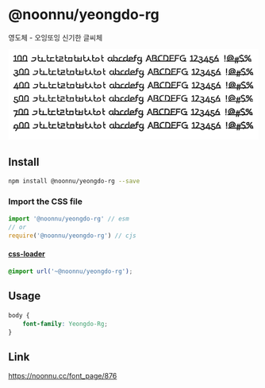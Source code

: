 # @noonnu/yeongdo-rg

영도체 - 오잉또잉 신기한 글씨체

![example](./example.png)

## Install

```bash
npm install @noonnu/yeongdo-rg --save
```

### Import the CSS file

```js
import '@noonnu/yeongdo-rg' // esm
// or
require('@noonnu/yeongdo-rg') // cjs
```

#### [css-loader](https://github.com/webpack-contrib/css-loader)

```css
@import url('~@noonnu/yeongdo-rg');
```

## Usage

```css
body {
    font-family: Yeongdo-Rg;
}
```

## Link

https://noonnu.cc/font_page/876
